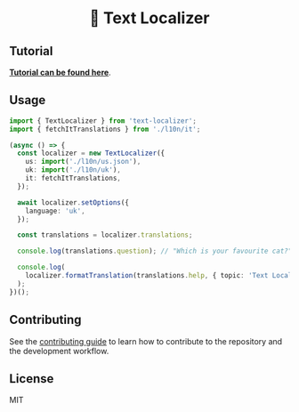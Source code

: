 <h1 align="center">
📖 Text Localizer
</h1>

## Tutorial

[**Tutorial can be found here**](https://enzomanuelmangano.github.io/text-localizer/docs/basic-tutorial/js-ts/setup).

## Usage

```ts
import { TextLocalizer } from 'text-localizer';
import { fetchItTranslations } from './l10n/it';

(async () => {
  const localizer = new TextLocalizer({
    us: import('./l10n/us.json'),
    uk: import('./l10n/uk'),
    it: fetchItTranslations,
  });

  await localizer.setOptions({
    language: 'uk',
  });

  const translations = localizer.translations;

  console.log(translations.question); // "Which is your favourite cat?"

  console.log(
    localizer.formatTranslation(translations.help, { topic: 'Text Localizer' })
  );
})();
```

## Contributing

See the [contributing guide](https://github.com/enzomanuelmangano/text-localizer/blob/main/CONTRIBUTING.md) to learn how to contribute to the repository and the development workflow.

## License

MIT
